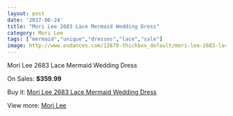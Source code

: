 ```yaml
---
layout: post
date: '2017-06-24'
title: "Mori Lee 2683 Lace Mermaid Wedding Dress"
category: Mori Lee
tags: ["mermaid","unique","dresses","lace","sale"]
image: http://www.eudances.com/12679-thickbox_default/mori-lee-2683-lace-mermaid-wedding-dress.jpg
---
```

Mori Lee 2683 Lace Mermaid Wedding Dress

On Sales: **$359.99**
<a href="https://www.eudances.com/en/mori-lee/3895-mori-lee-2683-lace-mermaid-wedding-dress.html"><amp-img layout="responsive" width="600" height="600" src="//www.eudances.com/12679-thickbox_default/mori-lee-2683-lace-mermaid-wedding-dress.jpg" alt="Mori Lee 2683 Lace Mermaid Wedding Dress 0" /></a>
<a href="https://www.eudances.com/en/mori-lee/3895-mori-lee-2683-lace-mermaid-wedding-dress.html"><amp-img layout="responsive" width="600" height="600" src="//www.eudances.com/12684-thickbox_default/mori-lee-2683-lace-mermaid-wedding-dress.jpg" alt="Mori Lee 2683 Lace Mermaid Wedding Dress 1" /></a>
<a href="https://www.eudances.com/en/mori-lee/3895-mori-lee-2683-lace-mermaid-wedding-dress.html"><amp-img layout="responsive" width="600" height="600" src="//www.eudances.com/12683-thickbox_default/mori-lee-2683-lace-mermaid-wedding-dress.jpg" alt="Mori Lee 2683 Lace Mermaid Wedding Dress 2" /></a>
<a href="https://www.eudances.com/en/mori-lee/3895-mori-lee-2683-lace-mermaid-wedding-dress.html"><amp-img layout="responsive" width="600" height="600" src="//www.eudances.com/12682-thickbox_default/mori-lee-2683-lace-mermaid-wedding-dress.jpg" alt="Mori Lee 2683 Lace Mermaid Wedding Dress 3" /></a>
<a href="https://www.eudances.com/en/mori-lee/3895-mori-lee-2683-lace-mermaid-wedding-dress.html"><amp-img layout="responsive" width="600" height="600" src="//www.eudances.com/12681-thickbox_default/mori-lee-2683-lace-mermaid-wedding-dress.jpg" alt="Mori Lee 2683 Lace Mermaid Wedding Dress 4" /></a>
<a href="https://www.eudances.com/en/mori-lee/3895-mori-lee-2683-lace-mermaid-wedding-dress.html"><amp-img layout="responsive" width="600" height="600" src="//www.eudances.com/12680-thickbox_default/mori-lee-2683-lace-mermaid-wedding-dress.jpg" alt="Mori Lee 2683 Lace Mermaid Wedding Dress 5" /></a>

Buy it: [Mori Lee 2683 Lace Mermaid Wedding Dress](https://www.eudances.com/en/mori-lee/3895-mori-lee-2683-lace-mermaid-wedding-dress.html "Mori Lee 2683 Lace Mermaid Wedding Dress")

View more: [Mori Lee](https://www.eudances.com/en/9-mori-lee "Mori Lee")